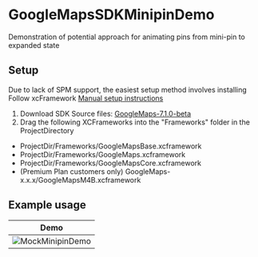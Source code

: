 # GoogleMapsSDKMinipinDemo
Demonstration of potential approach for animating pins from mini-pin to expanded state

## Setup

Due to lack of SPM support, the easiest setup method involves installing
Follow xcFramework [Manual setup instructions](https://developers.google.com/maps/documentation/ios-sdk/config#install-the-xcframework)

1. Download SDK Source files: [GoogleMaps-7.1.0-beta](https://dl.google.com/geosdk/GoogleMaps-7.1.0-beta.tar.gz)
2. Drag the following XCFrameworks into the "Frameworks" folder in the ProjectDirectory

- ProjectDir/Frameworks/GoogleMapsBase.xcframework
- ProjectDir/Frameworks/GoogleMaps.xcframework
- ProjectDir/Frameworks/GoogleMapsCore.xcframework
- (Premium Plan customers only) GoogleMaps-x.x.x/GoogleMapsM4B.xcframework

## Example usage

| Demo |
| --- |
| ![MockMinipinDemo](https://media.git.musta.ch/user/8819/files/71dfe32e-d46c-4aad-9fe2-704e0301a00b) |
